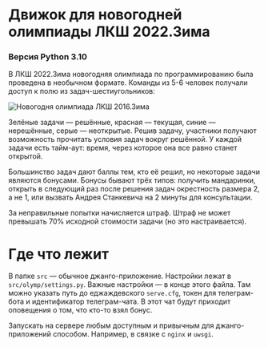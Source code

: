 # Движок для новогодней олимпиады ЛКШ 2022.Зима

### Версия Python 3.10
В ЛКШ 2022.Зима новогодняя олимпиада по программированию была проведена в необычном формате. Команды из 5-6 человек получали доступ к полю из задач-шестиугольников:

![Новогодня олимпиада ЛКШ 2016.Зима](screenshot.jpg)

Зелёные задачи — решённые, красная — текущая, синие — нерешённые, серые — неоткрытые. Решив задачу, участники получают возможность прочитать условия задач вокруг решённой.
У каждой задачи есть тайм-аут: время, через которое она все равно станет открытой.

Большинство задач дают баллы тем, кто её решил, но некоторые задачи являются бонусами. Бонусы бывают трёх типов: получить мандаринки, открыть в следующий раз после решения задач окрестность размера 2, а не 1, 
или вызвать Андрея Станкевича на 2 минуты для консультации.

За неправильные попытки начисляется штраф. Штраф не может превышать 70% исходной стоимости задачи (но это настраивается).

# Где что лежит

В папке `src` — обычное джанго-приложение. Настройки лежат в `src/olymp/settings.py`. Важные настройки — в конце этого файла. 
Там можно указать путь до еджаждевского `serve.cfg`, токен для телеграм-бота и идентификатор телеграм-чата. В этот чат будут приходит оповещения о том, что кто-то взял бонус.

Запускать на сервере любым доступным и привычным для джанго-приложений способом. Например, в связке с `nginx` и `uwsgi`.

